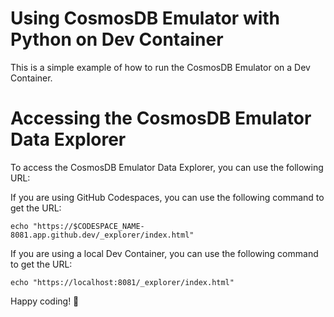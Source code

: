 # Using CosmosDB Emulator with Python on Dev Container

This is a simple example of how to run the CosmosDB Emulator on a Dev Container.


# Accessing the CosmosDB Emulator Data Explorer

To access the CosmosDB Emulator Data Explorer, you can use the following URL:

If you are using GitHub Codespaces, you can use the following command to get the URL:

```
echo "https://$CODESPACE_NAME-8081.app.github.dev/_explorer/index.html"
```

If you are using a local Dev Container, you can use the following command to get the URL:

```
echo "https://localhost:8081/_explorer/index.html"
```

Happy coding! 🚀

